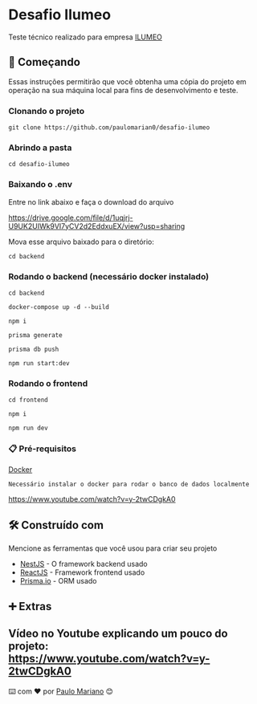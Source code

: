 # Desafio Ilumeo

Teste técnico realizado para empresa [ILUMEO](https://ilumeo.com.br)

## 🚀 Começando


Essas instruções permitirão que você obtenha uma cópia do projeto em operação na sua máquina local para fins de desenvolvimento e teste.

### Clonando o projeto

```
git clone https://github.com/paulomarian0/desafio-ilumeo
```

### Abrindo a pasta
```
cd desafio-ilumeo
```

### Baixando o .env

Entre no link abaixo e faça o download do arquivo

https://drive.google.com/file/d/1uqjrj-U9UK2UIWk9VI7yCV2d2EddxuEX/view?usp=sharing

Mova esse arquivo baixado para o diretório: 

```
cd backend
```

### Rodando o backend (necessário docker instalado)

```
cd backend

docker-compose up -d --build

npm i

prisma generate

prisma db push

npm run start:dev
```

### Rodando o frontend

```
cd frontend

npm i

npm run dev
```

### 📋 Pré-requisitos

[Docker](https://docs.docker.com/desktop/install/windows-install/)

```
Necessário instalar o docker para rodar o banco de dados localmente
```
https://www.youtube.com/watch?v=y-2twCDgkA0
## 🛠️ Construído com

Mencione as ferramentas que você usou para criar seu projeto

* [NestJS](https://docs.docker.com/desktop/install/windows-install/) - O framework backend usado
* [ReactJS](https://pt-br.reactjs.org) - Framework frontend usado
* [Prisma.io](https://www.prisma.io) - ORM usado

## ➕ Extras

Vídeo no Youtube explicando um pouco do projeto:
<br/>
https://www.youtube.com/watch?v=y-2twCDgkA0
---
⌨️ com ❤️ por [Paulo Mariano](https://github.com/paulomarian0) 😊
